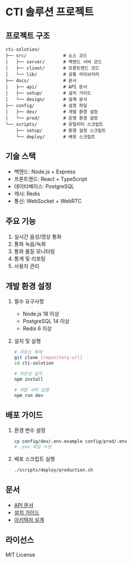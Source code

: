# CTI 솔루션 프로젝트

## 프로젝트 구조
```
cti-solution/
├── src/              # 소스 코드
│   ├── server/       # 백엔드 서버 코드
│   ├── client/       # 프론트엔드 코드
│   └── lib/          # 공통 라이브러리
├── docs/             # 문서
│   ├── api/          # API 문서
│   ├── setup/        # 설치 가이드
│   └── design/       # 설계 문서
├── config/           # 설정 파일
│   ├── dev/          # 개발 환경 설정
│   └── prod/         # 운영 환경 설정
└── scripts/          # 유틸리티 스크립트
    ├── setup/        # 환경 설정 스크립트
    └── deploy/       # 배포 스크립트
```

## 기술 스택
- 백엔드: Node.js + Express
- 프론트엔드: React + TypeScript
- 데이터베이스: PostgreSQL
- 캐시: Redis
- 통신: WebSocket + WebRTC

## 주요 기능
1. 실시간 음성/영상 통화
2. 통화 녹음/녹화
3. 통화 품질 모니터링
4. 통계 및 리포팅
5. 사용자 관리

## 개발 환경 설정
1. 필수 요구사항
   - Node.js 18 이상
   - PostgreSQL 14 이상
   - Redis 6 이상

2. 설치 및 실행
   ```bash
   # 저장소 복제
   git clone [repository-url]
   cd cti-solution

   # 의존성 설치
   npm install

   # 개발 서버 실행
   npm run dev
   ```

## 배포 가이드
1. 환경 변수 설정
   ```bash
   cp config/dev/.env.example config/prod/.env
   # .env 파일 수정
   ```

2. 배포 스크립트 실행
   ```bash
   ./scripts/deploy/production.sh
   ```

## 문서
- [API 문서](docs/api/README.md)
- [설치 가이드](docs/setup/README.md)
- [아키텍처 설계](docs/design/architecture.md)

## 라이선스
MIT License